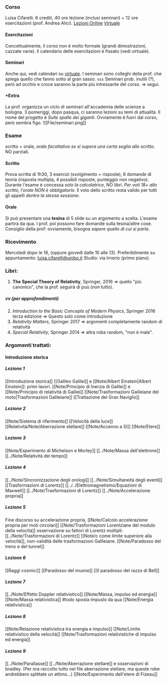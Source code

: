 ### Corso
Luisa Cifarelli. 6 crediti, 40 ore lezione (inclusi seminari) + 12 ore esercitazioni (prof. Andrea Alici).
[Lezioni Online](https://teams.microsoft.com/l/meetup-join/19%3ameeting_Y2NkZTQ5MzgtMTY2Yi00YTcyLTgxNGUtM2FjYjAyNDgwNWM4%40thread.v2/0?context=%7b%22Tid%22%3a%22e99647dc-1b08-454a-bf8c-699181b389ab%22%2c%22Oid%22%3a%22af69d290-4444-4b71-8892-3331f1972be8%22%7d) [Virtuale](https://virtuale.unibo.it/course/view.php?id=27914)
#### Esercitazioni
Concettualmente, il corso non è molto formale (grandi dimostrazioni, cazzate varie). Il calendario delle esercitazioni è fissato (vedi virtuale).
#### Seminari
Anche qui, vedi calendari su [virtuale](https://virtuale.unibo.it/course/view.php?id=27914). I seminari sono colleghi della prof. che spiega quello che fanno sotto al gran sasso.
`oss` Seminari prob. inutili (?), però ad occhio e croce saranno la parte più intressante del corso. => segui.
#### +Extra
La prof. organizza un ciclo di seminari all'accademia delle scienze a bologna. 3 pomeriggi, dopo pasqua, ci saranno lezioni su temi di attualità. Il nome del progetto è _Sulle spalle dei giganti_. Ovviamente è fuori dal corso, però sembra figo.
![[File/seminari.png]]

### Esame
scritto + orale, _orale facoltativo se si supera una certa soglia allo scritto_. NO parziali.
#### Scritto
Prova scritta di 1h30, 3 esercizi (svolgimento + risposte), 6 domande di teoria (risposta multipla, 4 possibili risposte, punteggio non negativo). Durante l'esame è concessa _solo la calcolatrice_, NO libri.
_Per voti 18+ allo scritto, l'orale NON è obbligatorio_.
Il voto dello scritto resta valido per tutti gli appelli _dentro la stessa sessione_.
#### Orale
Si può presentare una **tesina** di 5 slide su un argomento a scelta. L'esame partirà da qua. I prof. poi possono fare domande sulla tesina/altre cose. 
Consiglio della prof: ovviamente, bisogna _sapere quello di cui si parla_.

### Ricevimento
Mercoledì dopo le 16, (oppure giovedì dalle 10 alle 13). Preferibilmente su appuntamento:
luisa.cifarelli@unibo.it
Studio: via Irnerio (primo piano).

### Libri:
1. __The Special Theory of Relativity__, Springer, 2016 => quello "più canonico", che la prof. seguirà di puù (non tutto).
##### vv (per approfondimenti)
2. _Introduction to the Basic Concepts of Modern Physics_, Springer 2016 terza edizione => Questo solo come introduzione
3. _Relativity Matters_, Springer 2017 => argomenti completamente random di relatività
4. _Special Relativity_, Springer 2014 => altra roba random, "non è male".

### Argomenti trattati:
#### Introduzione storica
##### Lezione 1
[[Introduzione storica]]
[[Galileo Galilei]] e [[Note/Albert Einstein|Albert Einstein]]: primi lavori.
[[Note/Principio di Inerzia di Galilei]] e [[Note/Principio di relatività di Galilei]]
[[Note/Trasformazioni Galileiane del moto|Trasformazioni Galileiane]]
[[Trattazione del Gran Naviglio]]
##### Lezione 2
[[Note/Sistema di riferimento]]
[[Velocità della luce]]
[[Relatività/Note/Aberrazione stellare]]
[[Note/Accenno a SI]]
[[Note/Etere]]
##### Lezione 3
[[Note/Esperimento di Michelson e Morley]]
[[../Note/Massa dell'elettrone]]
[[../Note/Relatività del tempo]]
##### Lezione 4
[[../Note/Sincronizzazione degli orologi]]
[[../Note/Simultaneità degli eventi]]
[[Trasformazioni di Lorentz]]
[[../../Elettromagnetismo/Equazioni di Maxwell]]
[[../Note/Trasformazioni di Lorentz]]
[[../Note/Accelerazione propria]]
##### Lezione 5
Fine discorso su accelerazione propria,  [[Note/Calcolo accelerazione propria per moti circolari]]
[[Note/Trasformazioni Lorentziane del modulo della velocità]]
osservazione su fattori di Lorentz multipli: [[../Note/Trasformazioni di Lorentz]]
[[Note/c come limite superiore alla velocità]], non-validità delle trasformazioni Galileiane.
[[Note/Paradosso del treno e del tunnel]]
##### Lezione 6
[[Raggi cosmici]]
[[Paradosso del muone]]
[[Il paradosso del razzo di Bell]]
##### Lezione 7
[[../Note/Effetto Doppler relativistico]]
[[Note/Massa, impulso ed energia]]
[[Note/Massa relativistica]] #todo sposta impuslo da qua
[[Note/Energia relativistica]]
##### Lezione 8
[[Note/Relazione relativistica tra energia e impulso]]
[[Note/Limite relativistico della velocità]]
[[Note/Trasformazioni relativistiche di impulso ed energia]]
##### Lezione 9
[[../Note/Parallasse]]
[[../Note/Aberrazione stellare]] e osservazioni di bradley. (Per ora raccolto tutto nel file aberrazione stellare, ma queste robe andrebbero splittate un attimo...)
[[Note/Esperimento dell'etere di Fizeau]]